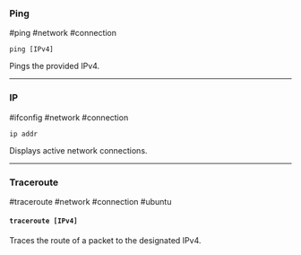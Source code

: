 ### Ping
#ping #network #connection 

`ping [IPv4]`

Pings the provided IPv4.

---
### IP
#ifconfig #network #connection 

`ip addr`

Displays active network connections.

---
### Traceroute
#traceroute #network #connection 
#ubuntu
#### `traceroute [IPv4]`

Traces the route of a packet to the designated IPv4.
